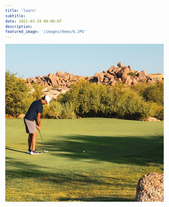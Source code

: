 ```yaml
---
title: 'learn'
subtitle:
date: 2021-03-29 00:00:07
description:
featured_image: '/images/demo/6.JPG'
---
```


![](/images/demo/6.JPG)